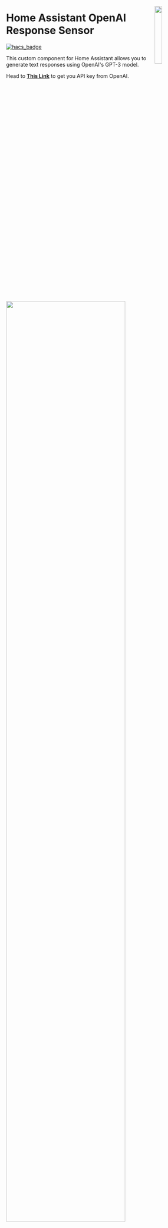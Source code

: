 <img src="https://github.com/Hassassistant/openai_response/blob/main/misc/ChatGPT_image.PNG?raw=true"
     width="20%"
     align="right"
     style="float: right; margin: 10px 0px 20px 20px;" />

# Home Assistant OpenAI Response Sensor

[![hacs_badge](https://img.shields.io/badge/HACS-Default-orange.svg)](https://github.com/custom-components/hacs)

This custom component for Home Assistant allows you to generate text responses using OpenAI's GPT-3 model.

Head to **[This Link](https://platform.openai.com/account/api-keys)** to get you API key from OpenAI. 

<img src="https://raw.githubusercontent.com/Hassassistant/openai_response/main/misc/Capture1.jpg"
     width="80%" />



## Installation
**1.** 
**(Manual)** Copy the **openai_response** folder to your Home Assistant's custom_components directory. If you don't have a **custom_components** directory, create one in the same directory as your **configuration.yaml** file.

**(HACS)** Add this repository to HACS. https://github.com/Hassassistant/openai_response

**2.** Add the following lines to your Home Assistant **configuration.yaml** file:

```yaml
sensor:
  - platform: openai_response
    api_key: YOUR_OPENAI_API_KEY
    model: "text-davinci-003" # Optional, defaults to "text-davinci-003"
    name: "hassio_openai_response" # Optional, defaults to "hassio_openai_response"
```
Replace **YOUR_OPENAI_API_KEY** with your actual OpenAI API key.

**3.** Restart Home Assistant.

## Usage
Create an **input_text.gpt_input** entity in Home Assistant to serve as the input for the GPT-3 model. Add the following lines to your configuration.yaml file:

```yaml
input_text:
  gpt_input:
    name: GPT-3 Input
```
Note you can also create this input_text via the device helpers page!

If you are creating via YAML, you will need to restart again to activate the new entity,

To generate a response from GPT-3, update the **input_text.gpt_input** entity with the text you want to send to the model. The generated response will be available as an attribute of the **sensor.hassio_openai_response** entity.

## Example
To display the GPT-3 input and response in your Home Assistant frontend, add the following to your **ui-lovelace.yaml** file or create a card in the Lovelace UI:

```yaml
type: grid
square: false
columns: 1
cards:
  - type: entities
    entities:
      - entity: input_text.gpt_input
  - type: markdown
    content: '{{ state_attr(''sensor.hassio_openai_response'', ''response_text'') }}'
    title: ChatGPT Response
```
Now you can type your text in the GPT-3 Input field, and the generated response will be displayed in the response card.

<img src="https://github.com/Hassassistant/openai_response/blob/main/misc/Card.PNG"
     width="50%" />

## License
This project is licensed under the MIT License - see the **[LICENSE](https://chat.openai.com/LICENSE)** file for details.

**Disclaimer:** This project is not affiliated with or endorsed by OpenAI. Use the GPT-3 API at your own risk, and be aware of the API usage costs associated with the OpenAI API.
